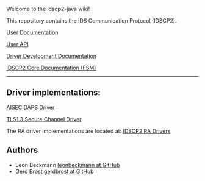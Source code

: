 Welcome to the idscp2-java wiki!

This repository contains the IDS Communication Protocol (IDSCP2).

[User Documentation](IDSCP2-User-Documentation)

[User API](IDSCP2-User-API)

[Driver Development Documentation](IDSCP2-Driver-Development)

[IDSCP2 Core Documentation (FSM)](IDSCP2-Core)

----------------
## Driver implementations:

[AISEC DAPS Driver](AISEC-DAPS-Driver)

[TLS1.3 Secure Channel Driver](TLS1.3-Secure-Channel-Driver)

The RA driver implementations are located at: [IDSCP2 RA Drivers](https://github.com/industrial-data-space/idscp2-rat-drivers/tree/develop)

## Authors

- Leon Beckmann [leonbeckmann at GitHub](https://github.com/leonbeckmann)
- Gerd Brost [gerdbrost at GitHub]()



